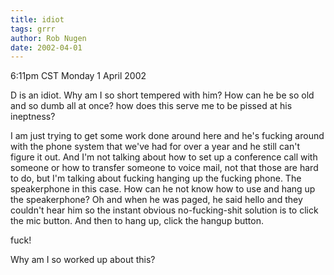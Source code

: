 ```yaml
---
title: idiot
tags: grrr
author: Rob Nugen
date: 2002-04-01
---
```


<title></title>
<p class=date>6:11pm CST Monday 1 April 2002</p>

<p>D is an idiot.  Why am I so short tempered with him?  How can he
be so old and so dumb all at once?  how does this serve me to be
pissed at his ineptness?</p>

<p>I am just trying to get some work done around here and he's fucking
around with the phone system that we've had for over a year and he
still can't figure it out.  And I'm not talking about how to set up a
conference call with someone or how to transfer someone to voice mail,
not that those are hard to do, but I'm talking about fucking hanging
up the fucking phone.  The speakerphone in this case.  How can he not
know how to use and hang up the speakerphone?  Oh and when he was
paged, he said hello and they couldn't hear him so the instant obvious
no-fucking-shit solution is to click the mic button.  And then to hang
up, click the hangup button.</p>

<p>fuck!</p>

<p>Why am I so worked up about this?</p>

